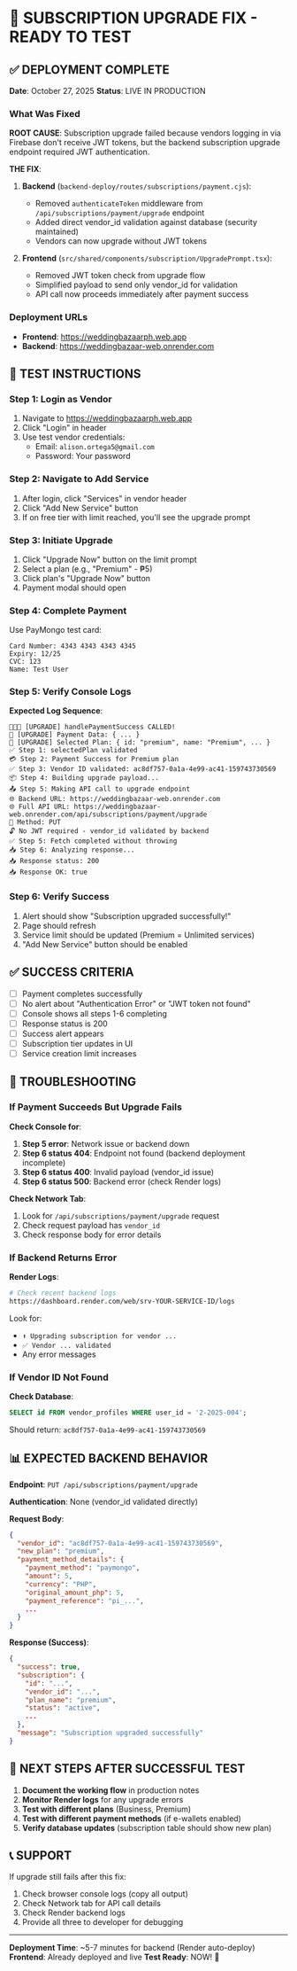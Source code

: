 # 🚀 SUBSCRIPTION UPGRADE FIX - READY TO TEST

## ✅ DEPLOYMENT COMPLETE

**Date**: October 27, 2025
**Status**: LIVE IN PRODUCTION

### What Was Fixed

**ROOT CAUSE**: Subscription upgrade failed because vendors logging in via Firebase don't receive JWT tokens, but the backend subscription upgrade endpoint required JWT authentication.

**THE FIX**:
1. **Backend** (`backend-deploy/routes/subscriptions/payment.cjs`):
   - Removed `authenticateToken` middleware from `/api/subscriptions/payment/upgrade` endpoint
   - Added direct vendor_id validation against database (security maintained)
   - Vendors can now upgrade without JWT tokens

2. **Frontend** (`src/shared/components/subscription/UpgradePrompt.tsx`):
   - Removed JWT token check from upgrade flow
   - Simplified payload to send only vendor_id for validation
   - API call now proceeds immediately after payment success

### Deployment URLs

- **Frontend**: https://weddingbazaarph.web.app
- **Backend**: https://weddingbazaar-web.onrender.com

## 🧪 TEST INSTRUCTIONS

### Step 1: Login as Vendor
1. Navigate to https://weddingbazaarph.web.app
2. Click "Login" in header
3. Use test vendor credentials:
   - Email: `alison.ortega5@gmail.com`
   - Password: Your password

### Step 2: Navigate to Add Service
1. After login, click "Services" in vendor header
2. Click "Add New Service" button
3. If on free tier with limit reached, you'll see the upgrade prompt

### Step 3: Initiate Upgrade
1. Click "Upgrade Now" button on the limit prompt
2. Select a plan (e.g., "Premium" - ₱5)
3. Click plan's "Upgrade Now" button
4. Payment modal should open

### Step 4: Complete Payment
Use PayMongo test card:
```
Card Number: 4343 4343 4343 4345
Expiry: 12/25
CVC: 123
Name: Test User
```

### Step 5: Verify Console Logs

**Expected Log Sequence**:
```
🎯🎯🎯 [UPGRADE] handlePaymentSuccess CALLED!
🎯 [UPGRADE] Payment Data: { ... }
🎯 [UPGRADE] Selected Plan: { id: "premium", name: "Premium", ... }
✅ Step 1: selectedPlan validated
💳 Step 2: Payment Success for Premium plan
✅ Step 3: Vendor ID validated: ac8df757-0a1a-4e99-ac41-159743730569
📦 Step 4: Building upgrade payload...
📤 Step 5: Making API call to upgrade endpoint
🌐 Backend URL: https://weddingbazaar-web.onrender.com
🌐 Full API URL: https://weddingbazaar-web.onrender.com/api/subscriptions/payment/upgrade
🔧 Method: PUT
🔓 No JWT required - vendor_id validated by backend
✅ Step 5: Fetch completed without throwing
📥 Step 6: Analyzing response...
📥 Response status: 200
📥 Response OK: true
```

### Step 6: Verify Success
1. Alert should show "Subscription upgraded successfully!"
2. Page should refresh
3. Service limit should be updated (Premium = Unlimited services)
4. "Add New Service" button should be enabled

## ✅ SUCCESS CRITERIA

- [ ] Payment completes successfully
- [ ] No alert about "Authentication Error" or "JWT token not found"
- [ ] Console shows all steps 1-6 completing
- [ ] Response status is 200
- [ ] Success alert appears
- [ ] Subscription tier updates in UI
- [ ] Service creation limit increases

## 🐛 TROUBLESHOOTING

### If Payment Succeeds But Upgrade Fails

**Check Console for**:
1. **Step 5 error**: Network issue or backend down
2. **Step 6 status 404**: Endpoint not found (backend deployment incomplete)
3. **Step 6 status 400**: Invalid payload (vendor_id issue)
4. **Step 6 status 500**: Backend error (check Render logs)

**Check Network Tab**:
1. Look for `/api/subscriptions/payment/upgrade` request
2. Check request payload has `vendor_id`
3. Check response body for error details

### If Backend Returns Error

**Render Logs**:
```bash
# Check recent backend logs
https://dashboard.render.com/web/srv-YOUR-SERVICE-ID/logs
```

Look for:
- `⬆️ Upgrading subscription for vendor ...`
- `✅ Vendor ... validated`
- Any error messages

### If Vendor ID Not Found

**Check Database**:
```sql
SELECT id FROM vendor_profiles WHERE user_id = '2-2025-004';
```

Should return: `ac8df757-0a1a-4e99-ac41-159743730569`

## 📊 EXPECTED BACKEND BEHAVIOR

**Endpoint**: `PUT /api/subscriptions/payment/upgrade`

**Authentication**: None (vendor_id validated directly)

**Request Body**:
```json
{
  "vendor_id": "ac8df757-0a1a-4e99-ac41-159743730569",
  "new_plan": "premium",
  "payment_method_details": {
    "payment_method": "paymongo",
    "amount": 5,
    "currency": "PHP",
    "original_amount_php": 5,
    "payment_reference": "pi_...",
    ...
  }
}
```

**Response (Success)**:
```json
{
  "success": true,
  "subscription": {
    "id": "...",
    "vendor_id": "...",
    "plan_name": "premium",
    "status": "active",
    ...
  },
  "message": "Subscription upgraded successfully"
}
```

## 🎯 NEXT STEPS AFTER SUCCESSFUL TEST

1. **Document the working flow** in production notes
2. **Monitor Render logs** for any upgrade errors
3. **Test with different plans** (Business, Premium)
4. **Test with different payment methods** (if e-wallets enabled)
5. **Verify database updates** (subscription table should show new plan)

## 📞 SUPPORT

If upgrade still fails after this fix:
1. Check browser console logs (copy all output)
2. Check Network tab for API call details
3. Check Render backend logs
4. Provide all three to developer for debugging

---

**Deployment Time**: ~5-7 minutes for backend (Render auto-deploy)
**Frontend**: Already deployed and live
**Test Ready**: NOW! 🚀
